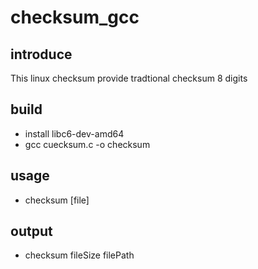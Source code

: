 # checksum_gcc
## introduce
This linux checksum provide tradtional checksum 8 digits
## build
* install libc6-dev-amd64
* gcc cuecksum.c -o checksum
## usage
* checksum [file] 
## output
* checksum fileSize filePath
